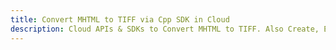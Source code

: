 ---title: Convert MHTML to TIFF via Cpp SDK in Clouddescription: Cloud APIs & SDKs to Convert MHTML to TIFF. Also Create, Edit & Render Microsoft Word & OpenOffice documents in the Cloud.---